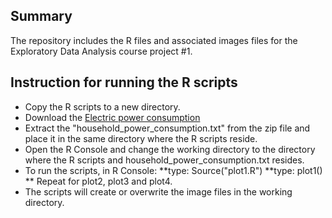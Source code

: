 ## Summary

The repository includes the R files and associated images files for the Exploratory Data Analysis course project #1. 

## Instruction for running the R scripts

* Copy the R scripts to a new directory.
* Download the <a href="https://d396qusza40orc.cloudfront.net/exdata%2Fdata%2Fhousehold_power_consumption.zip">Electric power consumption</a> 
* Extract the "household_power_consumption.txt" from the zip file and place it in the same directory where the R scripts reside.
* Open the R Console and change the working directory to the directory where the R scripts and household_power_consumption.txt resides.
* To run the scripts, in R Console: 
**type: Source("plot1.R")
**type: plot1()
** Repeat for plot2, plot3 and plot4.
* The scripts will create or overwrite the  image files in the working directory.


